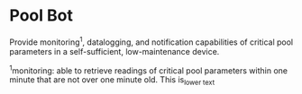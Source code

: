 # Pool Bot

Provide monitoring<sup>1</sup>, datalogging, and notification capabilities of critical pool parameters in a self-sufficient, low-maintenance device.

<sup>1</sup>monitoring: able to retrieve readings of critical pool parameters within one minute that are not over one minute old.
This is<sub>lower text</sub>
